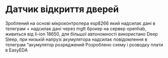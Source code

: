 # Датчик відкриття дверей
Зроблений на основі мікроконтролера esp8266 який надсилає дані в телеграм + надсилає дані через mgtt брокер на сервер openhab, живиться від li-ion 18650, для більшої автономності використано Deep Sleep, при низькій напрузі акумулятора надсилає повідомлення в телеграм “акумулятор розряджений
Розроблено схему і розводку плати в EasyEDA

